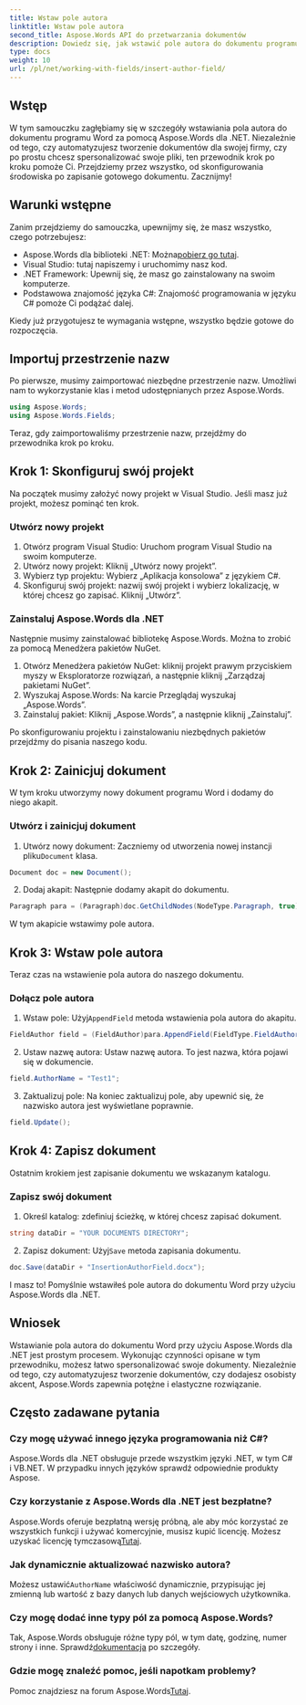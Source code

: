 ```yaml
---
title: Wstaw pole autora
linktitle: Wstaw pole autora
second_title: Aspose.Words API do przetwarzania dokumentów
description: Dowiedz się, jak wstawić pole autora do dokumentu programu Word za pomocą Aspose.Words dla .NET, korzystając z naszego przewodnika krok po kroku. Idealny do automatyzacji tworzenia dokumentów.
type: docs
weight: 10
url: /pl/net/working-with-fields/insert-author-field/
---
```

## Wstęp

W tym samouczku zagłębiamy się w szczegóły wstawiania pola autora do dokumentu programu Word za pomocą Aspose.Words dla .NET. Niezależnie od tego, czy automatyzujesz tworzenie dokumentów dla swojej firmy, czy po prostu chcesz spersonalizować swoje pliki, ten przewodnik krok po kroku pomoże Ci. Przejdziemy przez wszystko, od skonfigurowania środowiska po zapisanie gotowego dokumentu. Zacznijmy!

## Warunki wstępne

Zanim przejdziemy do samouczka, upewnijmy się, że masz wszystko, czego potrzebujesz:

-  Aspose.Words dla biblioteki .NET: Można[pobierz go tutaj](https://releases.aspose.com/words/net/).
- Visual Studio: tutaj napiszemy i uruchomimy nasz kod.
- .NET Framework: Upewnij się, że masz go zainstalowany na swoim komputerze.
- Podstawowa znajomość języka C#: Znajomość programowania w języku C# pomoże Ci podążać dalej.

Kiedy już przygotujesz te wymagania wstępne, wszystko będzie gotowe do rozpoczęcia.

## Importuj przestrzenie nazw

Po pierwsze, musimy zaimportować niezbędne przestrzenie nazw. Umożliwi nam to wykorzystanie klas i metod udostępnianych przez Aspose.Words.

```csharp
using Aspose.Words;
using Aspose.Words.Fields;
```

Teraz, gdy zaimportowaliśmy przestrzenie nazw, przejdźmy do przewodnika krok po kroku.

## Krok 1: Skonfiguruj swój projekt

Na początek musimy założyć nowy projekt w Visual Studio. Jeśli masz już projekt, możesz pominąć ten krok.

### Utwórz nowy projekt

1. Otwórz program Visual Studio: Uruchom program Visual Studio na swoim komputerze.
2. Utwórz nowy projekt: Kliknij „Utwórz nowy projekt”.
3. Wybierz typ projektu: Wybierz „Aplikacja konsolowa” z językiem C#.
4. Skonfiguruj swój projekt: nazwij swój projekt i wybierz lokalizację, w której chcesz go zapisać. Kliknij „Utwórz”.

### Zainstaluj Aspose.Words dla .NET

Następnie musimy zainstalować bibliotekę Aspose.Words. Można to zrobić za pomocą Menedżera pakietów NuGet.

1. Otwórz Menedżera pakietów NuGet: kliknij projekt prawym przyciskiem myszy w Eksploratorze rozwiązań, a następnie kliknij „Zarządzaj pakietami NuGet”.
2. Wyszukaj Aspose.Words: Na karcie Przeglądaj wyszukaj „Aspose.Words”.
3. Zainstaluj pakiet: Kliknij „Aspose.Words”, a następnie kliknij „Zainstaluj”.

Po skonfigurowaniu projektu i zainstalowaniu niezbędnych pakietów przejdźmy do pisania naszego kodu.

## Krok 2: Zainicjuj dokument

W tym kroku utworzymy nowy dokument programu Word i dodamy do niego akapit.

### Utwórz i zainicjuj dokument

1.  Utwórz nowy dokument: Zaczniemy od utworzenia nowej instancji pliku`Document` klasa.

```csharp
Document doc = new Document();
```

2. Dodaj akapit: Następnie dodamy akapit do dokumentu.

```csharp
Paragraph para = (Paragraph)doc.GetChildNodes(NodeType.Paragraph, true)[0];
```

W tym akapicie wstawimy pole autora.

## Krok 3: Wstaw pole autora

Teraz czas na wstawienie pola autora do naszego dokumentu.

### Dołącz pole autora

1.  Wstaw pole: Użyj`AppendField` metoda wstawienia pola autora do akapitu.

```csharp
FieldAuthor field = (FieldAuthor)para.AppendField(FieldType.FieldAuthor, false);
```

2. Ustaw nazwę autora: Ustaw nazwę autora. To jest nazwa, która pojawi się w dokumencie.

```csharp
field.AuthorName = "Test1";
```

3. Zaktualizuj pole: Na koniec zaktualizuj pole, aby upewnić się, że nazwisko autora jest wyświetlane poprawnie.

```csharp
field.Update();
```

## Krok 4: Zapisz dokument

Ostatnim krokiem jest zapisanie dokumentu we wskazanym katalogu.

### Zapisz swój dokument

1. Określ katalog: zdefiniuj ścieżkę, w której chcesz zapisać dokument.

```csharp
string dataDir = "YOUR DOCUMENTS DIRECTORY";
```

2.  Zapisz dokument: Użyj`Save` metoda zapisania dokumentu.

```csharp
doc.Save(dataDir + "InsertionAuthorField.docx");
```

I masz to! Pomyślnie wstawiłeś pole autora do dokumentu Word przy użyciu Aspose.Words dla .NET.

## Wniosek

Wstawianie pola autora do dokumentu Word przy użyciu Aspose.Words dla .NET jest prostym procesem. Wykonując czynności opisane w tym przewodniku, możesz łatwo spersonalizować swoje dokumenty. Niezależnie od tego, czy automatyzujesz tworzenie dokumentów, czy dodajesz osobisty akcent, Aspose.Words zapewnia potężne i elastyczne rozwiązanie.

## Często zadawane pytania

### Czy mogę używać innego języka programowania niż C#?

Aspose.Words dla .NET obsługuje przede wszystkim języki .NET, w tym C# i VB.NET. W przypadku innych języków sprawdź odpowiednie produkty Aspose.

### Czy korzystanie z Aspose.Words dla .NET jest bezpłatne?

Aspose.Words oferuje bezpłatną wersję próbną, ale aby móc korzystać ze wszystkich funkcji i używać komercyjnie, musisz kupić licencję. Możesz uzyskać licencję tymczasową[Tutaj](https://purchase.aspose.com/temporary-license/).

### Jak dynamicznie aktualizować nazwisko autora?

 Możesz ustawić`AuthorName` właściwość dynamicznie, przypisując jej zmienną lub wartość z bazy danych lub danych wejściowych użytkownika.

### Czy mogę dodać inne typy pól za pomocą Aspose.Words?

 Tak, Aspose.Words obsługuje różne typy pól, w tym datę, godzinę, numer strony i inne. Sprawdź[dokumentacja](https://reference.aspose.com/words/net/) po szczegóły.

### Gdzie mogę znaleźć pomoc, jeśli napotkam problemy?

 Pomoc znajdziesz na forum Aspose.Words[Tutaj](https://forum.aspose.com/c/words/8).